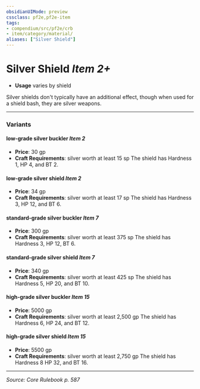 ```yaml
---
obsidianUIMode: preview
cssclass: pf2e,pf2e-item
tags:
- compendium/src/pf2e/crb
- item/category/material/
aliases: ["Silver Shield"]
---
```

# Silver Shield *Item 2+*  

- **Usage** varies by shield

Silver shields don't typically have an additional effect, though when used for a shield bash, they are silver weapons.

---
### Variants

#### low-grade silver buckler *Item 2*

- **Price**: 30 gp
- **Craft Requirements**: silver worth at least 15 sp The shield has Hardness 1, HP 4, and BT 2.

#### low-grade silver shield *Item 2*

- **Price**: 34 gp
- **Craft Requirements**: silver worth at least 17 sp The shield has Hardness 3, HP 12, and BT 6.

#### standard-grade silver buckler *Item 7*

- **Price**: 300 gp
- **Craft Requirements**: silver worth at least 375 sp The shield has Hardness 3, HP 12, BT 6.

#### standard-grade silver shield *Item 7*

- **Price**: 340 gp
- **Craft Requirements**: silver worth at least 425 sp The shield has Hardness 5, HP 20, and BT 10.

#### high-grade silver buckler *Item 15*

- **Price**: 5000 gp
- **Craft Requirements**: silver worth at least 2,500 gp The shield has Hardness 6, HP 24, and BT 12.

#### high-grade silver shield *Item 15*

- **Price**: 5500 gp
- **Craft Requirements**: silver worth at least 2,750 gp The shield has Hardness 8 HP 32, and BT 16.

---
*Source: Core Rulebook p. 587*
